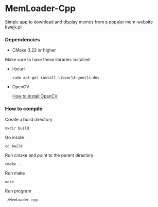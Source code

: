 # MemLoader-Cpp
Simple app to download and display memes from a popular mem-website kwejk.pl

### Dependencies
- CMake 3.22 or higher

Make sure to have these libraries installed:
- libcurl
    ```
    sudo apt-get install libcurl4-gnutls-dev
    ```
- OpenCV

  [How to install OpenCV](https://medium.com/@pokhrelsuruchi/setting-up-opencv-for-python-and-c-in-ubuntu-20-04-6b0331e37437)
### How to compile
Create a build directory
```
mkdir build
```
Go inside
```
cd build
```
Run cmake and point to the parent directory
```
cmake ..
```
Run make
```
make
```
Run program
```
./MemLoader-cpp
```
